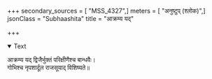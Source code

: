 +++
secondary_sources = [ "MSS_4327",]
meters = [ "अनुष्टुप् (श्लोक)",]
jsonClass = "Subhaashita"
title = "आक्रम्य यद्"

+++

<details open><summary>Text</summary>

आक्रम्य यद् द्विजैर्भुक्तं परिक्षीणैश्च बान्धवैः।  
गोभिश्च नृपशार्दूल राजसूयाद् विशिष्यते॥
</details>
